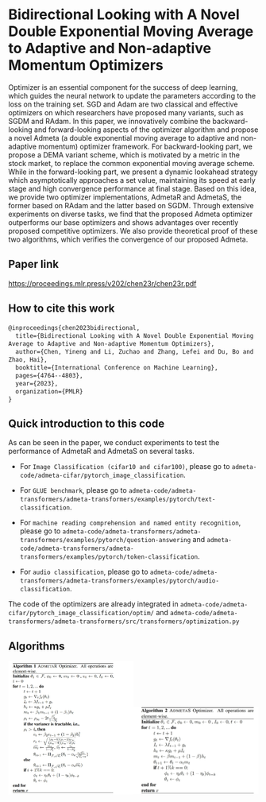 # Bidirectional Looking with A Novel Double Exponential Moving Average to Adaptive and Non-adaptive Momentum Optimizers
Optimizer is an essential component for the success of deep learning, which guides the neural network to update the parameters according to the loss on the training set. SGD and Adam are two classical and effective optimizers on which researchers have proposed many variants, such as SGDM and RAdam. In this paper, we innovatively combine the backward-looking and forward-looking aspects of the optimizer algorithm and propose a novel Admeta (a double exponential moving average to adaptive and non-adaptive momentum) optimizer framework. For backward-looking part, we propose a DEMA variant scheme, which is motivated by a metric in the stock market, to replace the common exponential moving average scheme. While in the forward-looking part, we present a dynamic lookahead strategy which asymptotically approaches a set value, maintaining its speed at early stage and high convergence performance at final stage. Based on this idea, we provide two optimizer implementations, AdmetaR and AdmetaS, the former based on RAdam and the latter based on SGDM. Through extensive experiments on diverse tasks, we find that the proposed Admeta optimizer outperforms our base optimizers and shows advantages over recently proposed competitive optimizers. We also provide theoretical proof of these two algorithms, which verifies the convergence of our proposed Admeta. 


## Paper link
https://proceedings.mlr.press/v202/chen23r/chen23r.pdf

## How to cite this work
```text
@inproceedings{chen2023bidirectional,
  title={Bidirectional Looking with A Novel Double Exponential Moving Average to Adaptive and Non-adaptive Momentum Optimizers},
  author={Chen, Yineng and Li, Zuchao and Zhang, Lefei and Du, Bo and Zhao, Hai},
  booktitle={International Conference on Machine Learning},
  pages={4764--4803},
  year={2023},
  organization={PMLR}
}
```

## Quick introduction to this code
As can be seen in the paper, we conduct experiments to test the performance of AdmetaR and AdmetaS on several tasks. 

- For `Image Classification (cifar10 and cifar100)`, please go to `admeta-code/admeta-cifar/pytorch_image_classification`.
  
- For `GLUE benchmark`, please go to `admeta-code/admeta-transformers/admeta-transformers/examples/pytorch/text-classification`.
  
- For `machine reading comprehension and named entity recognition`, please go to `admeta-code/admeta-transformers/admeta-transformers/examples/pytorch/question-answering` and `admeta-code/admeta-transformers/admeta-transformers/examples/pytorch/token-classification`.
  
- For `audio classification`, please go to `admeta-code/admeta-transformers/admeta-transformers/examples/pytorch/audio-classification`.

The code of the optimizers are already integrated in `admeta-code/admeta-cifar/pytorch_image_classification/optim/` and `admeta-code/admeta-transformers/admeta-transformers/src/transformers/optimization.py`

## Algorithms
<p align='center'>
<img src="Images/algorithm 1.jpg" width="50%"><img src="Images/algorithm 2.jpg" width="50%"> 
</p>

